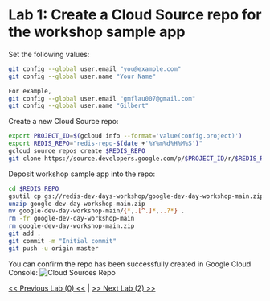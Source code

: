 # Lab 1: Create a Cloud Source repo for the workshop sample app
    
Set the following values:
```bash
git config --global user.email "you@example.com"
git config --global user.name "Your Name"

For example,
git config --global user.email "gmflau007@gmail.com"
git config --global user.name "Gilbert"
```
        
Create a new Cloud Source repo:
```bash
export PROJECT_ID=$(gcloud info --format='value(config.project)')
export REDIS_REPO="redis-repo-$(date +'%Y%m%d%H%M%S')"
gcloud source repos create $REDIS_REPO
git clone https://source.developers.google.com/p/$PROJECT_ID/r/$REDIS_REPO
```
Deposit workshop sample app into the repo:
```bash
cd $REDIS_REPO
gsutil cp gs://redis-dev-days-workshop/google-dev-day-workshop-main.zip .
unzip google-dev-day-workshop-main.zip
mv google-dev-day-workshop-main/{*,.[^.]*,..?*} .
rm -fr google-dev-day-workshop-main
rm google-dev-day-workshop-main.zip
git add .
git commit -m "Initial commit"
git push -u origin master
```
You can confirm the repo has been successfully created in Google Cloud Console:
![Cloud Sources Repo](./img/Cloud_Sources_Repo.png)
     
[<< Previous Lab (0) <<](../lab0/README.md)     |      [>> Next Lab (2) >>](../lab2/README.md)
